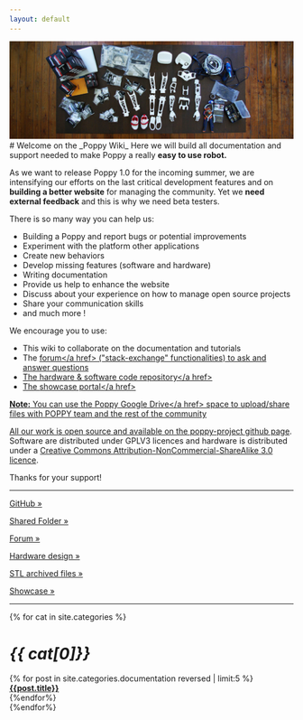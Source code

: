 ```yaml
---
layout: default
---
```

<img src="media/poppy_components-1100x3801.jpg" width="950">
# Welcome on the _Poppy Wiki_
Here we will build all documentation and support needed to make Poppy a really <b>easy to use robot.</b> 

As we want to release Poppy 1.0 for the incoming summer, we are intensifying our efforts on the last critical development features and on <b>building a better website</b> for managing the community. Yet we <b>need external feedback</b> and this is why we need beta testers.

There is so many way you can help us:

- Building a Poppy and report bugs or potential improvements
- Experiment with the platform other applications
- Create new behaviors
- Develop missing features (software and hardware)
- Writing documentation
- Provide us help to enhance the website
- Discuss about your experience on how to manage open source projects
- Share your communication skills
- and much more !

We encourage you to use:

- This wiki to collaborate on the documentation and tutorials
- The <a href="https://forum.poppy-project.org/">forum</a href> ("stack-exchange" functionalities) to ask and answer questions
- The hardware & software <a href="https://github.com/poppy-project/">code repository</a href>
- The <a href="http://poppy-project.org">showcase portal</a href>

**Note:** You can use the <a href="https://drive.google.com/folderview?id=0B_q9MlqcWxlNeHlHcjdXdmhIRXc&usp=sharing">Poppy Google Drive</a href> space to upload/share files with POPPY team and the rest of the community</p>

All our work is open source and available on the [poppy-project github page](https://www.github.com/poppy-project/). Software are distributed under GPLV3 licences and hardware is distributed under a [Creative Commons Attribution-NonCommercial-ShareAlike 3.0 licence](http://creativecommons.org/licenses/by-nc-sa/3.0/). 

Thanks for your support!

<hr />

<div class="row">
  <div class="col-md-4">
    <p><a href="https://poppy-project-forum.bordeaux.inria.fr/" class="btn btn-primary btn-lg btn-block" role="button"><i class="fa fa-github fa-fw"></i> GitHub &raquo;</a></p>
  </div>
  <div class="col-md-4">
    <p><a href="https://drive.google.com/folderview?id=0B_q9MlqcWxlNeHlHcjdXdmhIRXc&usp=sharing" class="btn btn-lg btn-block" role="button"> <i class="fa fa-folder-open fa-fw"></i>Shared Folder &raquo;</a></p>
  </div>
  <div class="col-md-4">
    <p><a href="https://poppy-project-forum.bordeaux.inria.fr/" class="btn btn-danger btn-lg btn-block" role="button" ><i class="fa fa-users fa-fw"></i> Forum &raquo;</a></p>
  </div>
</div>

<div class="row">
  <div class="col-md-4">
    <p><a href="https://github.com/poppy-project/poppy-hardware-beta" class="btn btn-primary btn-lg btn-block" role="button"><i class="fa fa-github fa-fw"></i> Hardware design &raquo;</a></p>
  </div>
  <div class="col-md-4">
    <p><a href="https://grabcad.com/library/poppy-beta-2" class="btn btn-lg btn-block" role="button"> <i class="fa fa-folder-open fa-fw"></i>STL archived files &raquo;</a></p>
  </div>
  <div class="col-md-4">
    <p><a href="http://poppy-project.org" class="btn btn-danger btn-lg btn-block" role="button"><i class="fa fa-users fa-fw"></i> Showcase &raquo;</a></p>
  </div>
</div>

<hr />
<div class="row">
{% for cat in site.categories %}
  <div class="col-md-4">
    <div class="index-menu">
      <h1> <em> {{ cat[0]}} </em> </h1>
      {% for post in site.categories.documentation reversed | limit:5 %}
        <a href="{{site.baseurl}}{{post.url}}"> <strong> {{post.title}} </strong> </a>
        <br/>
      {%endfor%}
    </div>
  </div>
{%endfor%}

</div>

